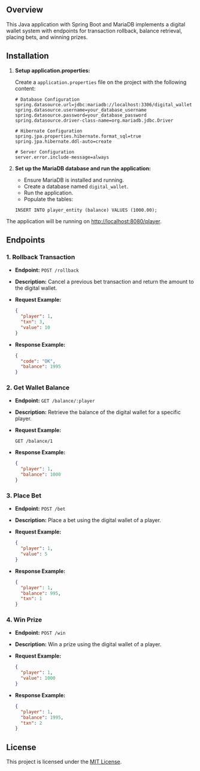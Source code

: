 ## Overview

This Java application with Spring Boot and MariaDB implements a digital wallet system with endpoints for transaction rollback, balance retrieval, placing bets, and winning prizes.

## Installation

1. **Setup application.properties:**

    Create a `application.properties` file on the project with the following content:

    ```plaintext
    # Database Configuration
    spring.datasource.url=jdbc:mariadb://localhost:3306/digital_wallet
    spring.datasource.username=your_database_username
    spring.datasource.password=your_database_password
    spring.datasource.driver-class-name=org.mariadb.jdbc.Driver
    
    # Hibernate Configuration
    spring.jpa.properties.hibernate.format_sql=true
    spring.jpa.hibernate.ddl-auto=create
    
    # Server Configuration
    server.error.include-message=always
    ```

1. **Set up the MariaDB database and run the application:**
    
    - Ensure MariaDB is installed and running.
    - Create a database named `digital_wallet`.
    - Run the application.
    - Populate the tables:

    ```plaintext
    INSERT INTO player_entity (balance) VALUES (1000.00);
    ```

The application will be running on [http://localhost:8080/player](http://localhost:8080/player).

## Endpoints

### 1. Rollback Transaction

- **Endpoint:** `POST /rollback`
- **Description:** Cancel a previous bet transaction and return the amount to the digital wallet.
- **Request Example:**

    ```json
    {
      "player": 1,
      "txn": 3,
      "value": 10
    }
    ```

- **Response Example:**

    ```json
    {
      "code": "OK",
      "balance": 1995
    }
    ```

### 2. Get Wallet Balance

- **Endpoint:** `GET /balance/:player`
- **Description:** Retrieve the balance of the digital wallet for a specific player.
- **Request Example:**

    ```http
    GET /balance/1
    ```

- **Response Example:**

    ```json
    {
      "player": 1,
      "balance": 1000
    }
    ```

### 3. Place Bet

- **Endpoint:** `POST /bet`
- **Description:** Place a bet using the digital wallet of a player.
- **Request Example:**

    ```json
    {
      "player": 1,
      "value": 5
    }
    ```

- **Response Example:**

    ```json
    {
      "player": 1,
      "balance": 995,
      "txn": 1
    }
    ```

### 4. Win Prize

- **Endpoint:** `POST /win`
- **Description:** Win a prize using the digital wallet of a player.
- **Request Example:**

    ```json
    {
      "player": 1,
      "value": 1000
    }
    ```

- **Response Example:**

    ```json
    {
      "player": 1,
      "balance": 1995,
      "txn": 2
    }
    ```

## License

This project is licensed under the [MIT License](LICENSE).
